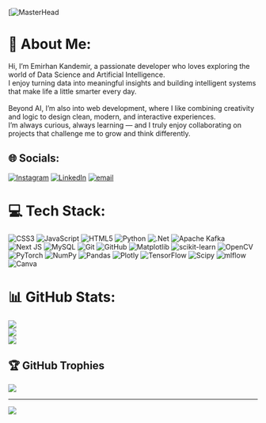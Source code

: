 [![MasterHead](https://t4.ftcdn.net/jpg/08/86/49/53/360_F_886495385_XudXZcfZb7FqTwSWpDjwOEWfsol6Sw6e.jpg)
# 💫 About Me:
Hi, I’m Emirhan Kandemir, a passionate developer who loves exploring the world of Data Science and Artificial Intelligence.<br>I enjoy turning data into meaningful insights and building intelligent systems that make life a little smarter every day.<br><br>Beyond AI, I’m also into web development, where I like combining creativity and logic to design clean, modern, and interactive experiences.<br>I’m always curious, always learning — and I truly enjoy collaborating on projects that challenge me to grow and think differently.


## 🌐 Socials:
[![Instagram](https://img.shields.io/badge/Instagram-%23E4405F.svg?logo=Instagram&logoColor=white)](https://instagram.com/emirruths) [![LinkedIn](https://img.shields.io/badge/LinkedIn-%230077B5.svg?logo=linkedin&logoColor=white)](https://linkedin.com/in/emirhan-k-903122228) [![email](https://img.shields.io/badge/Email-D14836?logo=gmail&logoColor=white)](mailto:emirhankandemir45@hotmail.com) 

# 💻 Tech Stack:
![CSS3](https://img.shields.io/badge/css3-%231572B6.svg?style=flat-square&logo=css3&logoColor=white) ![JavaScript](https://img.shields.io/badge/javascript-%23323330.svg?style=flat-square&logo=javascript&logoColor=%23F7DF1E) ![HTML5](https://img.shields.io/badge/html5-%23E34F26.svg?style=flat-square&logo=html5&logoColor=white) ![Python](https://img.shields.io/badge/python-3670A0?style=flat-square&logo=python&logoColor=ffdd54) ![.Net](https://img.shields.io/badge/.NET-5C2D91?style=flat-square&logo=.net&logoColor=white) ![Apache Kafka](https://img.shields.io/badge/Apache%20Kafka-000?style=flat-square&logo=apachekafka) ![Next JS](https://img.shields.io/badge/Next-black?style=flat-square&logo=next.js&logoColor=white) ![MySQL](https://img.shields.io/badge/mysql-4479A1.svg?style=flat-square&logo=mysql&logoColor=white) ![Git](https://img.shields.io/badge/git-%23F05033.svg?style=flat-square&logo=git&logoColor=white) ![GitHub](https://img.shields.io/badge/github-%23121011.svg?style=flat-square&logo=github&logoColor=white) ![Matplotlib](https://img.shields.io/badge/Matplotlib-%23ffffff.svg?style=flat-square&logo=Matplotlib&logoColor=black) ![scikit-learn](https://img.shields.io/badge/scikit--learn-%23F7931E.svg?style=flat-square&logo=scikit-learn&logoColor=white) ![OpenCV](https://img.shields.io/badge/opencv-%23white.svg?style=flat-square&logo=opencv&logoColor=white) ![PyTorch](https://img.shields.io/badge/PyTorch-%23EE4C2C.svg?style=flat-square&logo=PyTorch&logoColor=white) ![NumPy](https://img.shields.io/badge/numpy-%23013243.svg?style=flat-square&logo=numpy&logoColor=white) ![Pandas](https://img.shields.io/badge/pandas-%23150458.svg?style=flat-square&logo=pandas&logoColor=white) ![Plotly](https://img.shields.io/badge/Plotly-%233F4F75.svg?style=flat-square&logo=plotly&logoColor=white) ![TensorFlow](https://img.shields.io/badge/TensorFlow-%23FF6F00.svg?style=flat-square&logo=TensorFlow&logoColor=white) ![Scipy](https://img.shields.io/badge/SciPy-%230C55A5.svg?style=flat-square&logo=scipy&logoColor=%white) ![mlflow](https://img.shields.io/badge/mlflow-%23d9ead3.svg?style=flat-square&logo=numpy&logoColor=blue) ![Canva](https://img.shields.io/badge/Canva-%2300C4CC.svg?style=flat-square&logo=Canva&logoColor=white)
# 📊 GitHub Stats:
![](https://github-readme-stats.vercel.app/api?username=emiruths&theme=transparent&hide_border=true&include_all_commits=false&count_private=false)<br/>
![](https://nirzak-streak-stats.vercel.app/?user=emiruths&theme=transparent&hide_border=true)<br/>
![](https://github-readme-stats.vercel.app/api/top-langs/?username=emiruths&theme=transparent&hide_border=true&include_all_commits=false&count_private=false&layout=compact)

## 🏆 GitHub Trophies
![](https://github-profile-trophy.vercel.app/?username=emiruths&theme=nord&no-frame=true&no-bg=false&margin-w=4)

---
[![](https://visitcount.itsvg.in/api?id=emiruths&icon=0&color=0)](https://visitcount.itsvg.in)

<!-- Proudly created with GPRM ( https://gprm.itsvg.in ) -->
